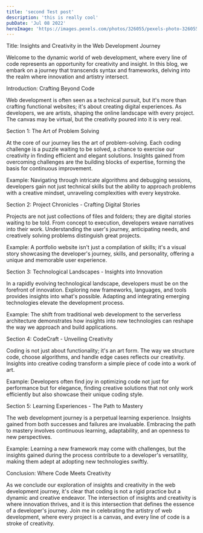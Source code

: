 ```yaml
---
title: 'second Test post'
description: 'this is really cool'
pubDate: 'Jul 08 2022'
heroImage: 'https://images.pexels.com/photos/326055/pexels-photo-326055.jpeg?cs=srgb&dl=pexels-pixabay-326055.jpg&fm=jpg'
---
```


Title: Insights and Creativity in the Web Development Journey

Welcome to the dynamic world of web development, where every line of code represents an opportunity for creativity and insight. In this blog, we embark on a journey that transcends syntax and frameworks, delving into the realm where innovation and artistry intersect.

Introduction: Crafting Beyond Code

Web development is often seen as a technical pursuit, but it's more than crafting functional websites; it's about creating digital experiences. As developers, we are artists, shaping the online landscape with every project. The canvas may be virtual, but the creativity poured into it is very real.

Section 1: The Art of Problem Solving

At the core of our journey lies the art of problem-solving. Each coding challenge is a puzzle waiting to be solved, a chance to exercise our creativity in finding efficient and elegant solutions. Insights gained from overcoming challenges are the building blocks of expertise, forming the basis for continuous improvement.

Example:
Navigating through intricate algorithms and debugging sessions, developers gain not just technical skills but the ability to approach problems with a creative mindset, unraveling complexities with every keystroke.

Section 2: Project Chronicles - Crafting Digital Stories

Projects are not just collections of files and folders; they are digital stories waiting to be told. From concept to execution, developers weave narratives into their work. Understanding the user's journey, anticipating needs, and creatively solving problems distinguish great projects.

Example:
A portfolio website isn't just a compilation of skills; it's a visual story showcasing the developer's journey, skills, and personality, offering a unique and memorable user experience.

Section 3: Technological Landscapes - Insights into Innovation

In a rapidly evolving technological landscape, developers must be on the forefront of innovation. Exploring new frameworks, languages, and tools provides insights into what's possible. Adapting and integrating emerging technologies elevate the development process.

Example:
The shift from traditional web development to the serverless architecture demonstrates how insights into new technologies can reshape the way we approach and build applications.

Section 4: CodeCraft - Unveiling Creativity

Coding is not just about functionality; it's an art form. The way we structure code, choose algorithms, and handle edge cases reflects our creativity. Insights into creative coding transform a simple piece of code into a work of art.

Example:
Developers often find joy in optimizing code not just for performance but for elegance, finding creative solutions that not only work efficiently but also showcase their unique coding style.

Section 5: Learning Experiences - The Path to Mastery

The web development journey is a perpetual learning experience. Insights gained from both successes and failures are invaluable. Embracing the path to mastery involves continuous learning, adaptability, and an openness to new perspectives.

Example:
Learning a new framework may come with challenges, but the insights gained during the process contribute to a developer's versatility, making them adept at adopting new technologies swiftly.

Conclusion: Where Code Meets Creativity

As we conclude our exploration of insights and creativity in the web development journey, it's clear that coding is not a rigid practice but a dynamic and creative endeavor. The intersection of insights and creativity is where innovation thrives, and it is this intersection that defines the essence of a developer's journey. Join me in celebrating the artistry of web development, where every project is a canvas, and every line of code is a stroke of creativity.